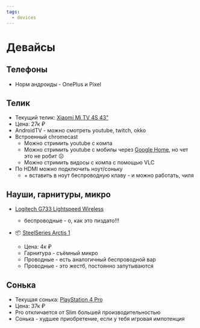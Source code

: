 ```yaml
---
tags:
  - devices
---
```


# Девайсы

## Телефоны

- Норм андроиды - OnePlus и Pixel

## Телик

- Текущий
  телик: [Xiaomi Mi TV 4S 43"](https://www.ozon.ru/product/televizor-xiaomi-4s-43-t2-ru-43-cherno-seryy-183851498/)
- Цена: 27к ₽
- AndroidTV - можно смотреть youtube, twitch, okko
- Встроенный chromecast
    - Можно стримить youtube с компа
    - Можно стримить youtube с мобилы
      через [Google Home](https://play.google.com/store/apps/details?id=com.google.android.apps.chromecast.app&hl=en),
      но чет это не робит ☹️
    - Можно стримить видосы с компа с помощью VLC
- По HDMI можно подключить ноут/соньку
    - \+ вставить в ноут беспроводную клаву - и можно работать, чиля

## Науши, гарнитуры, микро

- [Logitech G733 Lightspeed Wireless](https://www.logitechg.com/en-us/products/gaming-audio/g733-rgb-wireless-headset.html)
    - беспроводные - о, как это пиздато!!!

- 📦 [SteelSeries Arctis 1](https://beru.ru/product/kompiuternaia-garnitura-steelseries-arctis-1-chernyi/100682896786?&mda_uuid=00c6c5d9-7d58-4bf2-bea0-7661c8ce01db)
    - Цена: 4к ₽
    - Гарнитура - съёмный микро
    - Проводные - есть аналогичный беспроводной вар
    - Проводные - это жестб, постоянно запутываются

## Сонька

- Текущая сонька: [PlayStation 4 Pro](https://www.ozon.ru/context/detail/id/178537650/)
- Цена: 37к ₽
- Pro откличается от Slim большей производительностью
- Сонька - худшее приобретение, если у тебя игровая импотенция